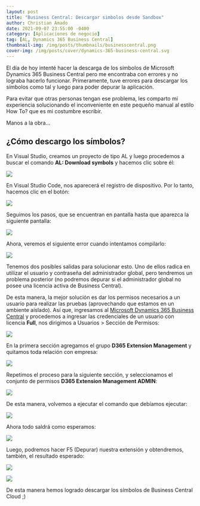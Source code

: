 ```yaml
---
layout: post
title: "Business Central: Descargar simbolos desde Sandbox"
author: Christian Amado
date: 2021-09-07 23:55:00 -0400
category: [Aplicaciones de negocio]
tag: [AL, Dynamics 365 Business Central]
thumbnail-img: /img/posts/thumbnails/businesscentral.png
cover-img: /img/posts/cover/dynamics-365-business-central.svg
---
```


El día de hoy intenté hacer la descarga de los símbolos de Microsoft Dynamics 365 Business Central pero me encontraba con errores y no lograba hacerlo funcionar. Primeramente, tuve errores para descargar los símbolos como tal y luego para poder depurar la aplicación.  

Para evitar que otras personas tengan ese problema, les comparto mi experiencia solucionando el inconveniente en este pequeño manual al estilo How To? que es mi costumbre escribir.  

<!--more-->

Manos a la obra...  

## ¿Cómo descargo los símbolos?
En Visual Studio, creamos un proyecto de tipo AL y luego procedemos a buscar el comando **AL: Download symbols** y hacemos clic sobre él:  

![](/img/posts/2021/09/07/1.png)  

En Visual Studio Code, nos aparecerá el registro de dispositivo. Por lo tanto, hacemos clic en el botón:  

![](/img/posts/2021/09/07/2.png)  

Seguimos los pasos, que se encuentran en pantalla hasta que aparezca la siguiente pantalla:  

![](/img/posts/2021/09/07/3.png) 


Ahora, veremos el siguiente error cuando intentamos compilarlo:  

![](/img/posts/2021/09/07/4.png)  

Tenemos dos posibles salidas para solucionar esto. Uno de ellos radica en utilizar el usuario y contraseña del administrador global, pero tendremos un problema posterior (no podremos depurar si el administrador global no posee una licencia activa de Business Central).  

De esta manera, la mejor solución es dar los permisos necesarios a un usuario para realizar las pruebas (aprovechando que estamos en un ambiente aislado). Así que, ingresamos al [Microsoft Dynamics 365 Business Central](https://businesscentral.dynamics.com) y procedemos a ingresar las credenciales de un usuario con licencia **Full**, nos dirigimos a Usuarios > Sección de Permisos:  

![](/img/posts/2021/09/07/5.png)  

En la primera sección agregamos el grupo **D365 Extension Management** y quitamos toda relación con empresa:  

![](/img/posts/2021/09/07/6.png)  

Repetimos el proceso para la siguiente sección, y seleccionamos el conjunto de permisos **D365 Extension Management ADMIN**:  

![](/img/posts/2021/09/07/7.png)  

De esta manera, volvemos a ejecutar el comando que debíamos ejecutar:  

![](/img/posts/2021/09/07/1.png)  

Ahora todo saldrá como esperamos:  

![](/img/posts/2021/09/07/8.png) 

Luego, podremos hacer F5 (Depurar) nuestra extensión y obtendremos, también, el resultado esperado:  

![](/img/posts/2021/09/07/9.png)  

![](/img/posts/2021/09/07/10.png)  

De esta manera hemos logrado descargar los símbolos de Business Central Cloud ;)